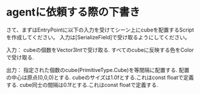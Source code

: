 ﻿# agentに依頼する際の下書き
さて、まずはEntryPointに以下の入力を受けてシーン上にcubeを配置するScriptを作成してください。
入力は[SerializeField]で受け取るようにしてください。

入力：
cubeの個数をVector3Intで受け取る.
すべてのcubeに反映する色をColorで受け取る.

出力：
指定された個数のcube(PrimitiveType.Cube)を等間隔に配置する.
配置の中心は原点(0,0,0)とする.
cubeのサイズは1.0fとする.これはconst floatで定義する.
cube同士の間隔は0.1fとする.これはconst floatで定義する.
